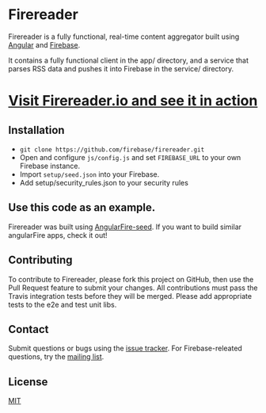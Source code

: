 
# Firereader

Firereader is a fully functional, real-time content aggregator built using [Angular](http://www.angularjs.org) and [Firebase](http://www.firebase.com).

It contains a fully functional client in the app/ directory, and a service that parses RSS data and pushes it into Firebase in the service/ directory.

<h1><a href="http://firereader.io">Visit Firereader.io and see it in action</a></h1>

## Installation

 - `git clone https://github.com/firebase/firereader.git`
 - Open and configure `js/config.js` and set `FIREBASE_URL` to your own Firebase instance.
 - Import `setup/seed.json` into your Firebase.
 - Add setup/security_rules.json to your security rules

## Use this code as an example.

Firereader was built using [AngularFire-seed](https://github.com/firebase/angularFire-seed). If you want to build similar angularFire apps, check it out!

## Contributing

To contribute to Firereader, please fork this project on GitHub, then use the Pull Request feature to submit your changes. All contributions must pass the Travis integration tests before they will be merged. Please add appropriate tests to the e2e and test unit libs.

## Contact

Submit questions or bugs using the [issue tracker](http://github.com/firebase/firereader). For Firebase-releated questions, try the [mailing list](https://groups.google.com/forum/#!forum/firebase-talk).

## License

[MIT](http://firebase.mit-license.org/)